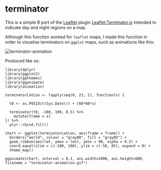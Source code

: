 # terminator

This is a simple R port of the [Leaflet](https://rstudio.github.io/leaflet/morefeatures.html) plugin [Leaflet.Terminator.js](https://github.com/joergdietrich/Leaflet.Terminator/blob/master/L.Terminator.js) intended to indicate day and night regions on a map.

Although this function worked for `leaflet` maps, I made this function in order to visualise terminators on `ggplot` maps, such as animations like this:

![terminator-animation](https://user-images.githubusercontent.com/17113779/35389041-096c2786-01ce-11e8-98b6-cfa915f8e989.gif)

Produced like so:

```{r}
library(dplyr)
library(ggplot2)
library(ggthemes)
library(gganimate)
library(animation)

terminatorLatLon <- lapply(seq(0, 23, 1), function(x) {
  
  t0 <- as.POSIXct(Sys.Date()) + (60*60*x)
  
  terminator(t0, -180, 190, 0.5) %>%
    mutate(frame = x)
}) %>%
  plyr::rbind.fill()

chart <- ggplot(terminatorLatLon, aes(frame = frame)) +
  borders("world", colour = "gray90", fill = "gray85") +
  geom_ribbon(aes(lat, ymax = lon), ymin = 90, alpha = 0.2) +
  coord_equal(xlim = c(-180, 190), ylim = c(-58, 85), expand = 0) +
  theme_map()

gganimate(chart, interval = 0.1, ani.width=1000, ani.height=600, filename = "terminator-animation.gif")
```
